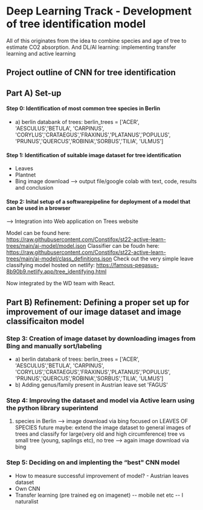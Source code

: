 # Deep Learning Track - Development of tree identification model 
All of this originates from the idea to combine species and age of tree to estimate CO2 absorption.
And DL/AI learning: implementing transfer learning and active learning


## Project outline of CNN for tree identification
## Part A) Set-up
#### Step 0: Identification of most common tree species in Berlin 
- a) berlin databank of trees:
berlin_trees = ['ACER', 'AESCULUS','BETULA', 'CARPINUS', 'CORYLUS','CRATAEGUS','FRAXINUS','PLATANUS','POPULUS', 'PRUNUS','QUERCUS','ROBINIA','SORBUS','TILIA', 'ULMUS']
#### Step 1: Identification of suitable image dataset for tree identification
- Leaves
- Plantnet
- Bing image download
--> output file/google colab with text, code, results and conclusion
#### Step 2: Inital setup of a softwarepipeline for deployment of a model that can be used in a browser
--> Integration into Web application on Trees website


Model can be found here: https://raw.githubusercontent.com/Constifox/st22-active-learn-trees/main/ai-model/model.json
Classifier can be foudn here: https://raw.githubusercontent.com/Constifox/st22-active-learn-trees/main/ai-model/class_definitions.json
Check out the very simple leave classifying model hosted on netlify:
https://famous-pegasus-8b90b9.netlify.app/tree_identifying.html

Now integrated by the WD team with React.

## Part B) Refinement: Defining a proper set up for improvement of our image dataset and image classificaiton model
### Step 3: Creation of image dataset by downloading images from Bing and manually sort/labeling
- a) berlin databank of trees:
berlin_trees = ['ACER', 'AESCULUS','BETULA', 'CARPINUS', 'CORYLUS','CRATAEGUS','FRAXINUS','PLATANUS','POPULUS', 'PRUNUS','QUERCUS','ROBINIA','SORBUS','TILIA', 'ULMUS']
- b) Adding genus/family present in Austrian leave set
'FAGUS'
### Step 4: Improving the dataset and model via Active learn using the python library superintend
1) species in Berlin --> image download via bing focused on LEAVES OF SPECIES
future maybe: extend the image dataset to general images of trees and classify for large(very old and high circumference) tree vs small tree (young, saplings etc), no tree --> again image download via bing


### Step 5: Deciding on and implenting the “best" CNN model
- How to measure successful improvement of model? - Austrian leaves dataset
- Own CNN
- Transfer learning (pre trained eg on imagenet)
-- mobile net etc
-- I naturalist



